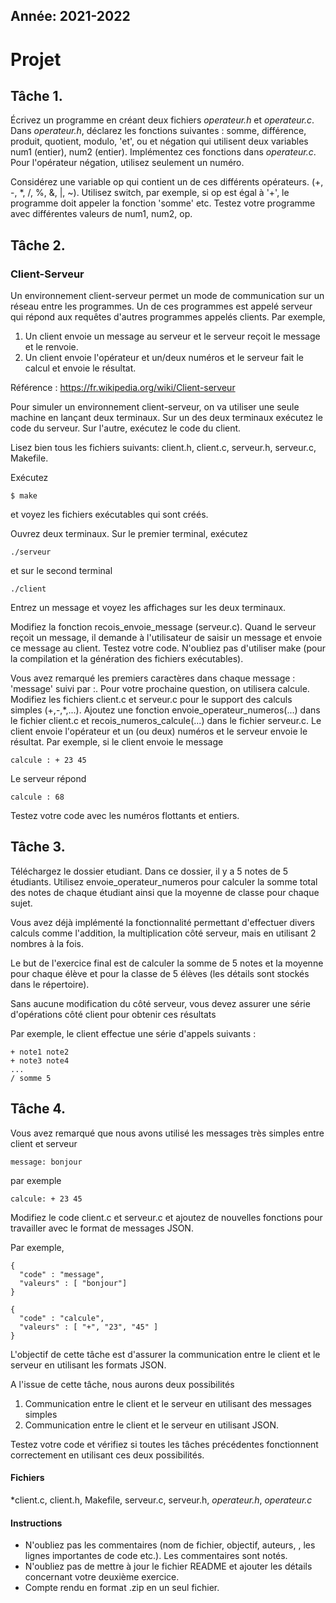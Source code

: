 Année: 2021-2022
----------------

# Projet

## Tâche 1.
Écrivez un programme en créant deux
fichiers *operateur.h* et *operateur.c*. Dans *operateur.h*,
déclarez les fonctions suivantes : somme, différence, produit, quotient,
modulo, 'et', ou et négation qui utilisent deux variables num1
(entier), num2 (entier). Implémentez ces fonctions dans *operateur.c*.
Pour l'opérateur négation, utilisez seulement un numéro.

Considérez une variable op qui contient un de ces différents
opérateurs. (+, -, *, /, %, &, |, ~). Utilisez switch, par exemple,
si op est égal à '+', le programme doit appeler la fonction
'somme' etc. Testez votre programme avec différentes valeurs de num1,
num2, op.

## Tâche 2.
### Client-Serveur

Un environnement client-serveur permet un mode de communication sur un
réseau entre les programmes. Un de ces programmes est appelé serveur qui
répond aux requêtes d'autres programmes appelés clients. Par exemple,

1.  Un client envoie un message au serveur et le serveur reçoit le
    message et le renvoie.
2.  Un client envoie l'opérateur et un/deux numéros et le serveur fait
    le calcul et envoie le résultat.

Référence : <https://fr.wikipedia.org/wiki/Client-serveur>

Pour simuler un environnement client-serveur, on va utiliser une seule
machine en lançant deux terminaux. Sur un des deux terminaux exécutez le
code du serveur. Sur l'autre, exécutez le code du client.

Lisez bien tous les fichiers suivants:  client.h, client.c, serveur.h, serveur.c, Makefile. 

Exécutez

```
$ make             
```

et voyez les fichiers exécutables qui sont créés.

Ouvrez deux terminaux. Sur le premier terminal, exécutez

```
./serveur             
```

et sur le second terminal

```
./client             
```

Entrez un message et voyez les affichages sur les deux terminaux.

Modifiez la fonction recois_envoie_message (serveur.c). Quand le
serveur reçoit un message, il demande à l'utilisateur de saisir un
message et envoie ce message au client. Testez votre code. N'oubliez pas
d'utiliser make (pour la compilation et la génération des fichiers
exécutables).

Vous avez remarqué les premiers caractères dans chaque message :
'message' suivi par :. Pour votre prochaine question, on utilisera
calcule. Modifiez les fichiers client.c et serveur.c pour le support des
calculs simples (+,-,*,...). Ajoutez une fonction
envoie_operateur_numeros(...) dans le fichier client.c et
recois_numeros_calcule(...) dans le fichier serveur.c. Le client
envoie l'opérateur et un (ou deux) numéros et le serveur envoie le
résultat. Par exemple, si le client envoie le message

```
calcule : + 23 45             
```

Le serveur répond

```
calcule : 68              
```

Testez votre code avec les numéros flottants et entiers.


## Tâche 3.
Téléchargez le dossier etudiant. Dans ce
dossier, il y a 5 notes de 5 étudiants. Utilisez
envoie_operateur_numeros pour calculer la somme total des
notes de chaque étudiant ainsi que la moyenne de classe pour chaque
sujet.

Vous avez déjà implémenté la fonctionnalité permettant d'effectuer divers calculs comme l'addition,
la multiplication côté serveur, mais en utilisant 2 nombres à la fois.

Le but de l'exercice final est de calculer la somme de 5 notes et la moyenne pour chaque élève 
et pour la classe de 5 élèves (les détails sont stockés dans le répertoire). 

Sans aucune modification du côté serveur, vous devez assurer une série d'opérations côté client pour obtenir ces résultats

Par exemple, le client effectue une série d'appels suivants :
```
+ note1 note2
+ note3 note4
...
/ somme 5
```

## Tâche 4.
Vous avez remarqué que nous avons utilisé les messages très simples
entre client et serveur

```              
message: bonjour             
```

par exemple

```              
calcule: + 23 45              
```

Modifiez le code client.c et serveur.c et ajoutez de nouvelles fonctions
pour travailler avec le format de messages JSON. 

Par exemple,

```              
{                
  "code" : "message",                
  "valeurs" : [ "bonjour"]              
}

{ 
  "code" : "calcule",                
  "valeurs" : [ "+", "23", "45" ]              
}              

```

L'objectif de cette tâche est d'assurer la communication entre le client et le serveur en utilisant les formats JSON.

A l'issue de cette tâche, nous aurons deux possibilités
1. Communication entre le client et le serveur  en utilisant des messages simples
2. Communication entre le client et le serveur en utilisant JSON.

Testez votre code et vérifiez si toutes les tâches précédentes fonctionnent correctement en utilisant ces deux possibilités.


#### Fichiers

*client.c, client.h, Makefile, serveur.c, serveur.h, *operateur.h*, *operateur.c*

#### Instructions

-   N'oubliez pas les commentaires (nom de fichier, objectif, auteurs,
    , les lignes importantes de code etc.). Les commentaires sont notés.
-   N'oubliez pas de mettre à jour le fichier README et ajouter les
    détails concernant votre deuxième exercice.
-   Compte rendu en format .zip en un seul fichier.


